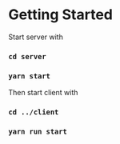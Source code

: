 # Getting Started

Start server with

### `cd server`

### `yarn start`

Then start client with

### `cd ../client`

### `yarn run start`

